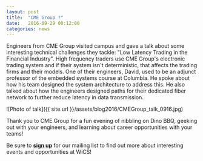 ```yaml
---
layout: post
title:  "CME Group ?"
date:   2016-09-29 00:12:00
categories: news
---
```


Engineers from CME Group visited campus and gave a talk about some interesting technical challenges they tackle: "Low Latency Trading in the Financial Industry". High frequency traders use CME Group's electronic trading system and if their system isn't deterministic, that affects the trading firms and their models. One of their engineers, David, used to be an adjunct professor of the embedded systems course at Columbia. He spoke about how his team designed the system architecture to address this. He also talked about how the engineers designed paths for their dedicated fiber network to further reduce latency in data transmission.

![Photo of talk]({{ site.url }}/assets/blog2016/CMEGroup_talk_0916.jpg)

Thank you to CME Group for a fun evening of nibbling on Dino BBQ, geeking out with your engineers, and learning about career opportunities with your teams!

Be sure to [**sign up**][mailinglist] for our mailing list to find out more about interesting events and opportunities at WiCS!

[mailinglist]: http://columbia.us9.list-manage.com/subscribe?u=4c6a1c710f8ab9cce10272368&id=593b5faa43
